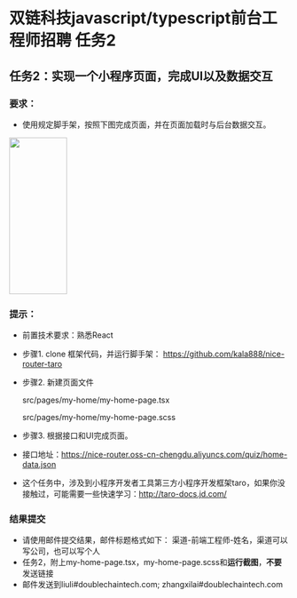 # 双链科技javascript/typescript前台工程师招聘  任务2


## 任务2：实现一个小程序页面，完成UI以及数据交互

### 要求：
* 使用规定脚手架，按照下图完成页面，并在页面加载时与后台数据交互。

<img width='104px' height='282px' src='https://nice-router.oss-cn-chengdu.aliyuncs.com/quiz/design.png'/>

### 提示：
*  前置技术要求：熟悉React
*  步骤1. clone 框架代码，并运行脚手架： https://github.com/kala888/nice-router-taro
*  步骤2. 新建页面文件

    src/pages/my-home/my-home-page.tsx
    
    src/pages/my-home/my-home-page.scss
    
*  步骤3. 根据接口和UI完成页面。
*  接口地址：https://nice-router.oss-cn-chengdu.aliyuncs.com/quiz/home-data.json
*  这个任务中，涉及到小程序开发者工具第三方小程序开发框架taro，如果你没接触过，可能需要一些快速学习：http://taro-docs.jd.com/

### 结果提交
*  请使用邮件提交结果，邮件标题格式如下：  渠道-前端工程师-姓名，渠道可以写公司，也可以写个人
*  任务2，附上my-home-page.tsx，my-home-page.scss和**运行截图**，**不要**发送链接
*  邮件发送到liuli#doublechaintech.com; zhangxilai#doublechaintech.com
